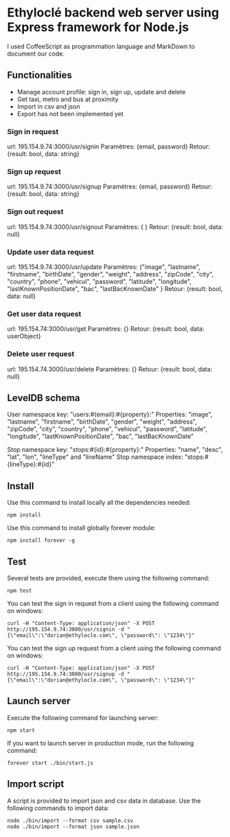 # Ethyloclé backend web server using Express framework for Node.js

I used CoffeeScript as programmation language and MarkDown to document our code.

## Functionalities
* Manage account profile: sign in, sign up, update and delete
* Get taxi, metro and bus at proximity
* Import in csv and json
* Export has not been implemented yet

### Sign in request
url: 195.154.9.74:3000/usr/signin
Paramètres: {email, password}
Retour: {result: bool, data: string}

### Sign up request
url: 195.154.9.74:3000/usr/signup
Paramètres: {email, password}
Retour: {result: bool, data: string}

### Sign out request
url: 195.154.9.74:3000/usr/signout
Paramètres: { }
Retour: {result: bool, data: null}

### Update user data request
url: 195.154.9.74:3000/usr/update
Paramètres: {"image", "lastname", "firstname", "birthDate", "gender", "weight", "address", "zipCode", "city", "country", "phone", "vehicul", "password", "latitude", "longitude", "lastKnownPositionDate", "bac", "lastBacKnownDate" }
Retour: {result: bool, data: null}

### Get user data request
url: 195.154.74:3000/usr/get
Paramètres: {}
Retour: {result: bool, data: userObject}

### Delete user request
url: 195.154.74.3000/usr/delete
Paramètres: {}
Retour: {result: bool, data: null}

## LevelDB schema
User namespace key: "users:#{email}:#{property}:"
Properties: "image", "lastname", "firstname", "birthDate", "gender", "weight", "address", "zipCode", "city", "country", "phone", "vehicul", "password", "latitude", "longitude", "lastKnownPositionDate", "bac", "lastBacKnownDate"

Stop namespace key: "stops:#{id}:#{property}:"
Properties: "name", "desc", "lat", "lon", "lineType" and "lineName"
Stop namespace index: "stops:#{lineType}:#{id}"

## Install
Use this command to install locally all the dependencies needed:
```
npm install
```
Use this command to install globally forever module:
```
npm install forever -g
```

## Test
Several tests are provided, execute them using the following command:
```
npm test
```
You can test the sign in request from a client using the following command on windows:
```
curl -H "Content-Type: application/json" -X POST http://195.154.9.74:3000/usr/signin -d "{\"email\":\"dorian@ethylocle.com\", \"password\": \"1234\"}"
```
You can test the sign up request from a client using the following command on windows:
```
curl -H "Content-Type: application/json" -X POST http://195.154.9.74:3000/usr/signup -d "{\"email\":\"dorian@ethylocle.com\", \"password\": \"1234\"}"
```

## Launch server
Execute the following command for launching server:
```
npm start
```
If you want to launch server in production mode, run the following command:
```
forever start ./bin/start.js
```

## Import script
A script is provided to import json and csv data in database. Use the following commands to import data:

```
node ./bin/import --format csv sample.csv
node ./bin/import --format json sample.json
```
